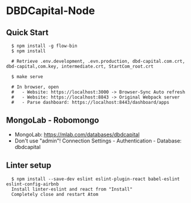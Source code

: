 # DBDCapital-Node

## Quick Start
```shell
  $ npm install -g flow-bin
  $ npm install

  # Retrieve .env.development, .evn.production, dbd-capital.com.crt, dbd-capital,com.key, intermediate.crt, StartCom_root.crt

  $ make serve

  # In browser, open
  #   - Website: https://localhost:3000 -> Browser-Sync Auto refresh
  #   - Website: https://localhost:8843 -> Original Webpack server
  #   - Parse dashboard: https://localhost:8443/dashboard/apps
```

## MongoLab - Robomongo
- MongoLab: https://mlab.com/databases/dbdcapital
- Don't use "admin"! Connection Settings - Authentication - Database: dbdcapital


## Linter setup
```shell
  $ npm install --save-dev eslint eslint-plugin-react babel-eslint eslint-config-airbnb
  Install linter-eslint and react from "Install"
  Completely close and restart Atom
